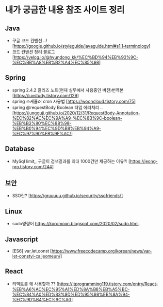 # 내가 궁금한 내용 참조 사이트 정리


## Java
 - 구글 코드 컨벤션 ..!  [https://google.github.io/styleguide/javaguide.html#s1.1-terminology]
 - 코드 컨벤션 정리 블로그 [https://velog.io/@hyundong_kk/%EC%BD%94%EB%93%9C-%EC%BB%A8%EB%B2%A4%EC%85%98] 
## Spring
 - spring 2.4.2 릴리즈 노트(현재 실무에서 사용중인 버전)번역본  [https://luvstudy.tistory.com/129]
 - spring 스케쥴러 cron 사용법 [https://wooncloud.tistory.com/75]  
 - spring @requestBody Boolean 타입 에러처리 .. [https://jungguji.github.io/2020/12/31/RequestBody-Annotation-%EC%82%AC%EC%9A%A9-%EC%8B%9C-boolean-%EB%B3%80%EC%88%98-%EB%B0%94%EC%9D%B8%EB%94%A9-%EC%97%90%EB%9F%AC/]

## Database
 - MySql limit,, 구글이 검색결과를 최대 1000건만 제공하는 이유?! [https://jeong-pro.tistory.com/244]

## 보안
- SSO란?  [https://gruuuuu.github.io/security/ssofriends/]

## Linux
- sudo명령어   https://koromoon.blogspot.com/2020/02/sudo.html. 

## Javascript
- [ES6] var,let,const    [https://www.freecodecamp.org/korean/news/var-let-constyi-caijeomeun/]

## React
 - 리액트를 왜 사용할까 ??  [https://itprogramming119.tistory.com/entry/React-%EB%A6%AC%EC%95%A1%ED%8A%B8%EB%A5%BC-%EC%84%A0%ED%83%9D%ED%95%98%EB%8A%94-%EC%9D%B4%EC%9C%A0]
